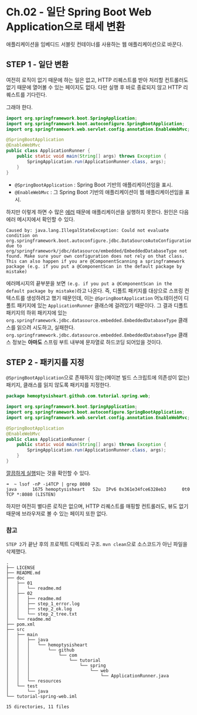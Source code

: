 # Ch.02 - 일단 Spring Boot Web Application으로 태세 변환

애플리케이션을 임베디드 서블릿 컨테이너를 사용하는 웹 애플리케이션으로 바꾼다.

## STEP 1 - 일단 변환

여전히 로직이 없기 때문에 하는 일은 없고,
HTTP 리퀘스트를 받아 처리할 컨트롤러도 없기 때문에 열어볼 수 있는 페이지도 없다.
다만 실행 후 바로 종료되지 않고 HTTP 리퀘스트를 기다린다.

그래야 한다.

```java
import org.springframework.boot.SpringApplication;
import org.springframework.boot.autoconfigure.SpringBootApplication;
import org.springframework.web.servlet.config.annotation.EnableWebMvc;

@SpringBootApplication
@EnableWebMvc
public class ApplicationRunner {
    public static void main(String[] args) throws Exception {
        SpringApplication.run(ApplicationRunner.class, args);
    }
}
```

* `@SpringBootApplication` : Spring Boot 기반의 애플리케이션임을 표시.
* `@EnableWebMvc` : 그 Spring Boot 기반의 애플리케이션이 웹 애플리케이션임을 표시.

하지만 이렇게 하면 수 많은 [에러](step_1_error.log) 때문에 애플리케이션을 실행하지 못한다.
원인은 다음 에러 메시지에서 확인할 수 있다.

```
Caused by: java.lang.IllegalStateException: Could not evaluate condition on org.springframework.boot.autoconfigure.jdbc.DataSourceAutoConfiguration$EmbeddedDatabaseConfiguration due to org/springframework/jdbc/datasource/embedded/EmbeddedDatabaseType not found. Make sure your own configuration does not rely on that class. This can also happen if you are @ComponentScanning a springframework package (e.g. if you put a @ComponentScan in the default package by mistake)
```

에러메시지의 끝부분을 보면 `(e.g. if you put a @ComponentScan in the default package by mistake)`라고 나온다.
즉, 디폴트 패키지를 대상으로 스프링 컨텍스트를 생성하려고 했기 때문인데,
이는 `@SpringBootApplication` 어노테이션이 디폴트 패키지에 있는 `ApplicationRunner` 클래스에 걸려있기 때문이다.
그 결과 디폴트 패키지의 하위 패키지에 있는 `org.springframework.jdbc.datasource.embedded.EmbeddedDatabaseType` 클래스를 읽으려 시도하고, 실패한다.
`org.springframework.jdbc.datasource.embedded.EmbeddedDatabaseType` 클래스 정보는 **아마도** 스프링 부트 내부에 문자열로 하드코딩 되어있을 것이다.

## STEP 2 - 패키지를 지정

`@SpringBootApplication`으로 존재하지 않는(메이븐 빌드 스크립트에 의존성이 없는) 패키지, 클래스를 읽지 않도록 패키지를 지정한다.

```java
package hemoptysisheart.github.com.tutorial.spring.web;

import org.springframework.boot.SpringApplication;
import org.springframework.boot.autoconfigure.SpringBootApplication;
import org.springframework.web.servlet.config.annotation.EnableWebMvc;

@SpringBootApplication
@EnableWebMvc
public class ApplicationRunner {
    public static void main(String[] args) throws Exception {
        SpringApplication.run(ApplicationRunner.class, args);
    }
}
```

[깔끔하게 실행](step_2_ok.log)되는 것을 확인할 수 있다.

```
➜  ~ lsof -nP -i4TCP | grep 8080
java      1675 hemoptysisheart   52u  IPv6 0x361e34fce6328eb3      0t0  TCP *:8080 (LISTEN)
```

하지만 여전히 별다른 로직은 없으며, HTTP 리퀘스트를 매핑할 컨트롤러도, 뷰도 없기 때문에 브라우저로 볼 수 있는 페이지 또한 없다.

### 참고

`STEP 2`가 끝난 후의 프로젝트 디렉토리 구조.
`mvn clean`으로 소스코드가 아닌 파일을 삭제했다.

```
.
├── LICENSE
├── README.md
├── doc
│   ├── 01
│   │   └── readme.md
│   ├── 02
│   │   ├── readme.md
│   │   ├── step_1_error.log
│   │   ├── step_2_ok.log
│   │   └── step_2_tree.txt
│   └── readme.md
├── pom.xml
├── src
│   ├── main
│   │   ├── java
│   │   │   └── hemoptysisheart
│   │   │       └── github
│   │   │           └── com
│   │   │               └── tutorial
│   │   │                   └── spring
│   │   │                       └── web
│   │   │                           └── ApplicationRunner.java
│   │   └── resources
│   └── test
│       └── java
└── tutorial-spring-web.iml

15 directories, 11 files
```